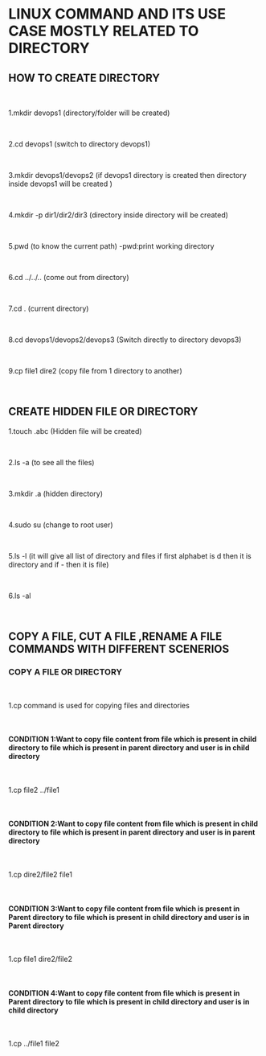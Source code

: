 # LINUX COMMAND AND ITS USE CASE MOSTLY RELATED TO DIRECTORY

## HOW TO CREATE DIRECTORY

<br>

1.mkdir devops1 (directory/folder will be created)

<br>

2.cd devops1 (switch to directory devops1)

<br>

3.mkdir devops1/devops2 (if devops1 directory is created then directory inside devops1 will be created )

<br>

4.mkdir -p dir1/dir2/dir3 (directory inside directory will be created)

<br>

5.pwd (to know the current path) -pwd:print working directory

<br>

6.cd ../../..  (come out from directory)

<br>

7.cd . (current directory)

<br>

8.cd devops1/devops2/devops3  (Switch directly to directory devops3)

<br>

9.cp file1 dire2  (copy file from 1 directory to another)

<br>



## CREATE HIDDEN FILE OR DIRECTORY

1.touch .abc  (Hidden file will be created)

<br>

2.ls -a (to see all the files)

<br>

3.mkdir .a (hidden directory)

<br>

4.sudo su (change to root user)

<br>

5.ls -l (it will give all list of directory and files if first alphabet is d then it is directory and if - then it is file)

<br>

6.ls -al

<br>

## COPY A FILE, CUT A FILE ,RENAME A FILE COMMANDS WITH DIFFERENT SCENERIOS

### COPY A FILE OR DIRECTORY

<br>

1.cp command is used for copying files and directories

<br>

#### CONDITION 1:Want to copy file content from file which is present in child directory to file which is present in parent directory and user is in child directory

<br>

1.cp file2 ../file1

<br>

#### CONDITION 2:Want to copy file content from file which is present in child directory to file which is present in parent directory and user is in parent directory

<br>


1.cp dire2/file2 file1

<br>

#### CONDITION 3:Want to copy file content from file which is present in Parent directory to file which is present in child directory and user is in Parent directory

<br>

1.cp file1 dire2/file2

<br>

#### CONDITION 4:Want to copy file content from file which is present in Parent directory to file which is present in child directory and user is in child directory

<br>

1.cp ../file1 file2